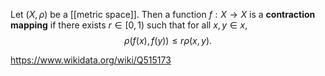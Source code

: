 Let $(X,\rho)$ be a [[metric space]]. Then a function $f:X\to X$ is a **contraction mapping** if there exists $r \in [0,1)$ such that for all $x,y \in x$, $$\rho(f(x),f(y)) \leq r\rho(x,y).$$

https://www.wikidata.org/wiki/Q515173